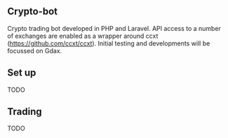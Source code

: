 ## Crypto-bot

Crypto trading bot developed in PHP and Laravel. API access to a number of exchanges are enabled as a wrapper around ccxt (https://github.com/ccxt/ccxt). Initial testing and developments will be focussed on Gdax.

## Set up

TODO

## Trading

TODO
